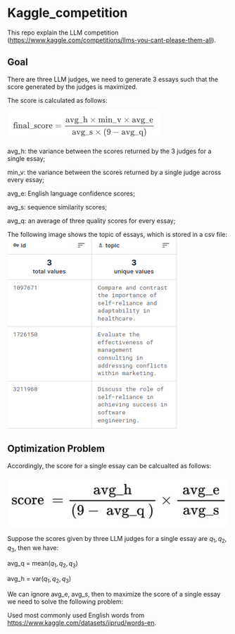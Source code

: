 # Kaggle_competition
This repo explain the LLM competition (https://www.kaggle.com/competitions/llms-you-cant-please-them-all).
## Goal
There are three LLM judges, we need to generate 3 essays such that the score generated by the judges is maximized.

The score is calculated as follows:

![alt text](https://github.com/KeMaSF/Kaggle_competition/blob/main/equation.png) 

avg_h: the variance between the scores returned by the 3 judges for a single essay;

min_v: the variance between the scores returned by a single judge across every essay;

avg_e: English language confidence scores;

avg_s: sequence similarity scores;

avg_q: an average of three quality scores for every essay;

The following image shows the topic of essays, which is stored in a csv file:
![alt text](https://github.com/KeMaSF/Kaggle_competition/blob/main/data.png) 

## Optimization Problem
Accordingly, the score for a single essay can be calcualted as follows:

![alt text](https://github.com/KeMaSF/Kaggle_competition/blob/main/single_score.jpg) 

Suppose the scores given by three LLM judges for a single essay are $q_1, q_2, q_3$, then we have:

avg_q = mean($q_1, q_2, q_3$)

avg_h = var($q_1, q_2, q_3$)

We can ignore avg_e, avg_s, then to maximize the score of a single essay we need to solve the following problem:

Used most commonly used English words from https://www.kaggle.com/datasets/jiprud/words-en. 

